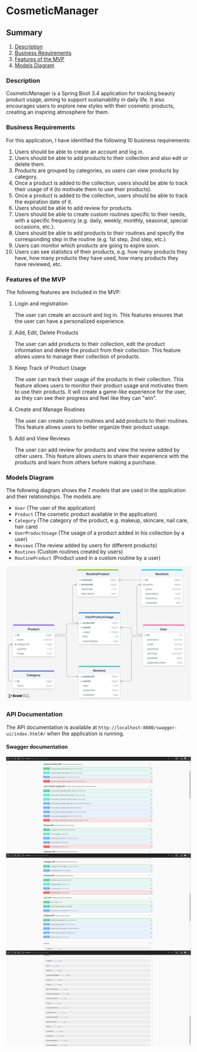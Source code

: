# CosmeticManager

## Summary
1. [Description](#description)
2. [Business Requirements](#business-requirements)
3. [Features of the MVP](#features-of-the-mvp)
4. [Models Diagram](#models-diagram)

### Description
CosmeticManager is a Spring Boot 3.4 application for tracking beauty product usage, aiming to support sustainability in daily life. It also encourages users to explore new styles with their cosmetic products, creating an inspiring atmosphere for them.

### Business Requirements
For this application, I have identified the following 10 business requirements:
1. Users should be able to create an account and log in.
2. Users should be able to add products to their collection and also edit or delete them.
3. Products are grouped by categories, so users can view products by category.
4. Once a product is added to the collection, users should be able to track their usage of it (to motivate them to use their products).
5. Once a product is added to the collection, users should be able to track the expiration date of it.
6. Users should be able to add review for products.
7. Users should be able to create custom routines specific to their needs, with a specific frequency (e.g. daily, weekly, monthly, seasonal, special occasions, etc.).
8. Users should be able to add products to their routines and specify the corresponding step in the routine (e.g. 1st step, 2nd step, etc.).
9. Users can monitor which products are going to expire soon.
10. Users can see statistics of their products, e.g. how many products they have, how many products they have used, how many products they have reviewed, etc.

### Features of the MVP
The following features are included in the MVP:
1. Login and registration

    The user can create an account and log in. This features ensures that the user can have a personalized experience.


2. Add, Edit, Delete Products

    The user can add products to their collection, edit the product information and delete the product from their collection. This feature allows users to manage their collection of products.


3. Keep Track of Product Usage

    The user can track their usage of the products in their collection. This feature allows users to monitor their product usage and motivates them to use their products. It will create a game-like experience for the user, as they can see their progress and feel like they can "win".


4. Create and Manage Routines

    The user can create custom routines and add products to their routines. This feature allows users to better organize their product usage. 


5. Add and View Reviews

    The user can add review for products and view the review added by other users. This feature allows users to share their experience with the products and learn from others before making a purchase.

### Models Diagram
The following diagram shows the 7 models that are used in the application and their relationships. The models are:
- `User` (The user of the application)
- `Product` (The cosmetic product available in the application)
- `Category` (The category of the product, e.g. makeup, skincare, nail care, hair care)
- `UserProductUsage` (The usage of a product added in his collection by a user)
- `Reviews` (The review added by users for different products)
- `Routines` (Custom routines created by users)
- `RoutineProduct` (Product used in a custom routine by a user)

![Models Diagram](./ER_diagram.png)

### API Documentation
The API documentation is available at `http://localhost:8080/swagger-ui/index.html#/` when the application is running.

#### Swagger documentation
![Endpoints 1](./Endpoints1.png)
![Endpoints 2](./Endpoints2.png)
![Schemas](./Schemas.png)